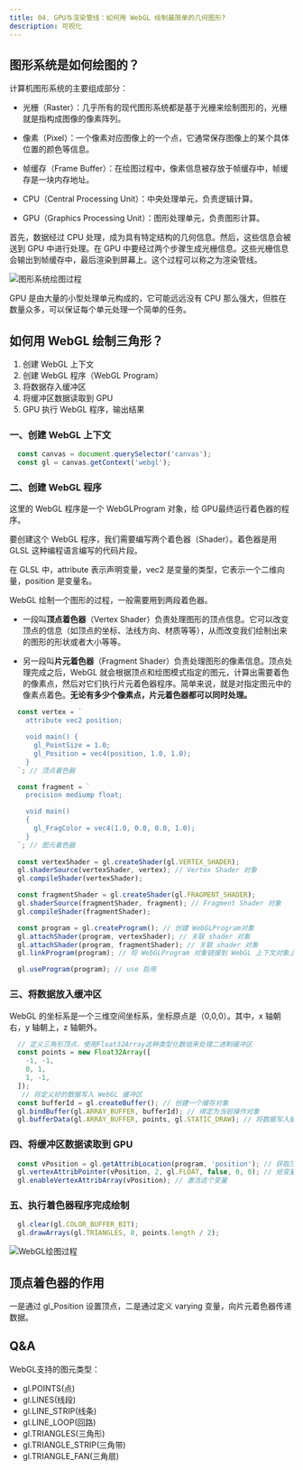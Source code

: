 ```yaml
---
title: 04. GPU与渲染管线：如何用 WebGL 绘制最简单的几何图形?
description: 可视化
---
```


## 图形系统是如何绘图的？

计算机图形系统的主要组成部分：

* 光栅（Raster）：几乎所有的现代图形系统都是基于光栅来绘制图形的，光栅就是指构成图像的像素阵列。

* 像素（Pixel）：一个像素对应图像上的一个点，它通常保存图像上的某个具体位置的颜色等信息。

* 帧缓存（Frame Buffer）：在绘图过程中，像素信息被存放于帧缓存中，帧缓存是一块内存地址。

* CPU（Central Processing Unit）：中央处理单元，负责逻辑计算。

* GPU（Graphics Processing Unit）：图形处理单元，负责图形计算。

首先，数据经过 CPU 处理，成为具有特定结构的几何信息。然后，这些信息会被送到 GPU 中进行处理。在 GPU 中要经过两个步骤生成光栅信息。这些光栅信息会输出到帧缓存中，最后渲染到屏幕上。这个过程可以称之为渲染管线。

![图形系统绘图过程](https://static001.geekbang.org/resource/image/9f/46/9f7d76cc9126036ef966dc236df01c46.jpeg?wh=1920*1080)

GPU 是由大量的小型处理单元构成的，它可能远远没有 CPU 那么强大，但胜在数量众多，可以保证每个单元处理一个简单的任务。

## 如何用 WebGL 绘制三角形？

1. 创建 WebGL 上下文
2. 创建 WebGL 程序（WebGL Program）
3. 将数据存入缓冲区
4. 将缓冲区数据读取到 GPU
5. GPU 执行 WebGL 程序，输出结果

### 一、创建 WebGL 上下文

```javascript
  const canvas = document.querySelector('canvas');
  const gl = canvas.getContext('webgl');
```

### 二、创建 WebGL 程序

这里的 WebGL 程序是一个 WebGLProgram 对象，给 GPU最终运行着色器的程序。

要创建这个 WebGL 程序，我们需要编写两个着色器（Shader）。着色器是用 GLSL 这种编程语言编写的代码片段。

在 GLSL 中，attribute 表示声明变量，vec2 是变量的类型，它表示一个二维向量，position 是变量名。

WebGL 绘制一个图形的过程，一般需要用到两段着色器。

* 一段叫**顶点着色器**（Vertex Shader）负责处理图形的顶点信息。它可以改变顶点的信息（如顶点的坐标、法线方向、材质等等），从而改变我们绘制出来的图形的形状或者大小等等。

* 另一段叫**片元着色器**（Fragment Shader）负责处理图形的像素信息。顶点处理完成之后，WebGL 就会根据顶点和绘图模式指定的图元，计算出需要着色的像素点，然后对它们执行片元着色器程序。简单来说，就是对指定图元中的像素点着色。**无论有多少个像素点，片元着色器都可以同时处理。**

```javascript
  const vertex = `
    attribute vec2 position;

    void main() {
      gl_PointSize = 1.0;
      gl_Position = vec4(position, 1.0, 1.0);
    }
  `; // 顶点着色器

  const fragment = `
    precision mediump float;

    void main()
    {
      gl_FragColor = vec4(1.0, 0.0, 0.0, 1.0);
    }    
  `; // 图元着色器
  
  const vertexShader = gl.createShader(gl.VERTEX_SHADER);
  gl.shaderSource(vertexShader, vertex); // Vertex Shader 对象
  gl.compileShader(vertexShader);

  const fragmentShader = gl.createShader(gl.FRAGMENT_SHADER);
  gl.shaderSource(fragmentShader, fragment); // Fragment Shader 对象
  gl.compileShader(fragmentShader);

  const program = gl.createProgram(); // 创建 WebGLProgram对象
  gl.attachShader(program, vertexShader); // 关联 shader 对象
  gl.attachShader(program, fragmentShader); // 关联 shader 对象
  gl.linkProgram(program); // 将 WebGLProgram 对象链接到 WebGL 上下文对象上

  gl.useProgram(program); // use 启用
```

### 三、将数据放入缓冲区

WebGL 的坐标系是一个三维空间坐标系，坐标原点是（0,0,0）。其中，x 轴朝右，y 轴朝上，z 轴朝外。

```javascript
  // 定义三角形顶点，使用Float32Array这种类型化数组来处理二进制缓冲区
  const points = new Float32Array([
    -1, -1,
    0, 1,
    1, -1,
  ]);
   // 将定义好的数据写入 WebGL 缓冲区
  const bufferId = gl.createBuffer(); // 创建一个缓存对象
  gl.bindBuffer(gl.ARRAY_BUFFER, bufferId); // 绑定为当前操作对象
  gl.bufferData(gl.ARRAY_BUFFER, points, gl.STATIC_DRAW); // 将数据写入缓存对象
```

### 四、将缓冲区数据读取到 GPU

```javascript
  const vPosition = gl.getAttribLocation(program, 'position'); // 获取顶点着色器中的position变量的地址
  gl.vertexAttribPointer(vPosition, 2, gl.FLOAT, false, 0, 0); // 给变量设置长度和类型
  gl.enableVertexAttribArray(vPosition); // 激活这个变量
```

### 五、执行着色器程序完成绘制

```javascript
  gl.clear(gl.COLOR_BUFFER_BIT);
  gl.drawArrays(gl.TRIANGLES, 0, points.length / 2);
```

![WebGL绘图过程](https://static001.geekbang.org/resource/image/d3/30/d31e6c50b55872f81aa70625538fb930.jpg?wh=1196*960)

## 顶点着色器的作用

一是通过 gl_Position 设置顶点，二是通过定义 varying 变量，向片元着色器传递数据。

## Q&A

WebGL支持的图元类型：

* gl.POINTS(点)
* gl.LINES(线段)
* gl.LINE_STRIP(线条)
* gl.LINE_LOOP(回路)
* gl.TRIANGLES(三角形)
* gl.TRIANGLE_STRIP(三角带)
* gl.TRIANGLE_FAN(三角扇)
